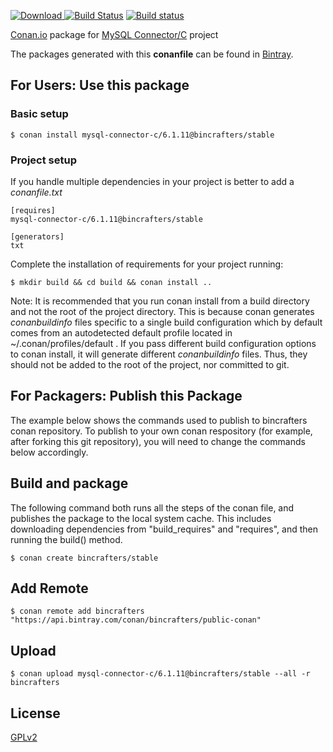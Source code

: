 [![Download](https://api.bintray.com/packages/bincrafters/public-conan/mysql-connector-c%3Abincrafters/images/download.svg) ](https://bintray.com/bincrafters/public-conan/mysql-connector-c%3Abincrafters/_latestVersion)
[![Build Status](https://api.travis-ci.org/bincrafters/conan-mysql-connector-c.svg?branch=testing%2F6.11.1)](https://travis-ci.org/bincrafters/conan-mysql-connector-c)
[![Build status](https://ci.appveyor.com/api/projects/status/wljr6e0iy9p9cir0?svg=true)](https://ci.appveyor.com/project/BinCrafters/conan-mysql-connector-c)

[Conan.io](https://conan.io) package for [MySQL Connector/C](https://dev.mysql.com/downloads/connector/c/) project

The packages generated with this **conanfile** can be found in [Bintray](https://bintray.com/bincrafters/public-conan/mysql-connector-c%3Abincrafters).

## For Users: Use this package

### Basic setup

    $ conan install mysql-connector-c/6.1.11@bincrafters/stable

### Project setup

If you handle multiple dependencies in your project is better to add a *conanfile.txt*

    [requires]
    mysql-connector-c/6.1.11@bincrafters/stable

    [generators]
    txt

Complete the installation of requirements for your project running:

    $ mkdir build && cd build && conan install ..

Note: It is recommended that you run conan install from a build directory and not the root of the project directory.  This is because conan generates *conanbuildinfo* files specific to a single build configuration which by default comes from an autodetected default profile located in ~/.conan/profiles/default .  If you pass different build configuration options to conan install, it will generate different *conanbuildinfo* files.  Thus, they should not be added to the root of the project, nor committed to git.

## For Packagers: Publish this Package

The example below shows the commands used to publish to bincrafters conan repository. To publish to your own conan respository (for example, after forking this git repository), you will need to change the commands below accordingly.

## Build and package

The following command both runs all the steps of the conan file, and publishes the package to the local system cache.  This includes downloading dependencies from "build_requires" and "requires", and then running the build() method.

    $ conan create bincrafters/stable

## Add Remote

    $ conan remote add bincrafters "https://api.bintray.com/conan/bincrafters/public-conan"

## Upload

    $ conan upload mysql-connector-c/6.1.11@bincrafters/stable --all -r bincrafters

## License
[GPLv2](http://www.gnu.org/licenses/old-licenses/gpl-2.0.html)
